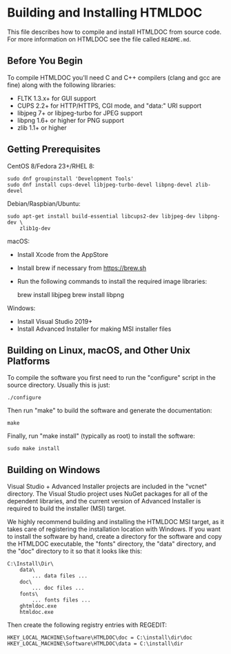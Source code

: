 Building and Installing HTMLDOC
===============================

This file describes how to compile and install HTMLDOC from source code.  For
more information on HTMLDOC see the file called `README.md`.


Before You Begin
----------------

To compile HTMLDOC you'll need C and C++ compilers (clang and gcc are fine)
along with the following libraries:

- FLTK 1.3.x+ for GUI support
- CUPS 2.2+ for HTTP/HTTPS, CGI mode, and "data:" URI support
- libjpeg 7+ or libjpeg-turbo for JPEG support
- libpng 1.6+ or higher for PNG support
- zlib 1.1+ or higher


Getting Prerequisites
---------------------

CentOS 8/Fedora 23+/RHEL 8:

    sudo dnf groupinstall 'Development Tools'
    sudo dnf install cups-devel libjpeg-turbo-devel libpng-devel zlib-devel

Debian/Raspbian/Ubuntu:

    sudo apt-get install build-essential libcups2-dev libjpeg-dev libpng-dev \
        zlib1g-dev

macOS:

- Install Xcode from the AppStore
- Install brew if necessary from <https://brew.sh>
- Run the following commands to install the required image libraries:

    brew install libjpeg
    brew install libpng

Windows:

- Install Visual Studio 2019+
- Install Advanced Installer for making MSI installer files


Building on Linux, macOS, and Other Unix Platforms
--------------------------------------------------

To compile the software you first need to run the "configure" script in the
source directory.  Usually this is just:

    ./configure

Then run "make" to build the software and generate the documentation:

    make

Finally, run "make install" (typically as root) to install the software:

    sudo make install


Building on Windows
-------------------

Visual Studio + Advanced Installer projects are included in the "vcnet"
directory.  The Visual Studio project uses NuGet packages for all of the
dependent libraries, and the current version of Advanced Installer is required
to build the installer (MSI) target.

We highly recommend building and installing the HTMLDOC MSI target, as it takes
care of registering the installation location with Windows.  If you want to
install the software by hand, create a directory for the software and copy the
HTMLDOC executable, the "fonts" directory, the "data" directory, and the "doc"
directory to it so that it looks like this:

    C:\Install\Dir\
        data\
            ... data files ...
        doc\
            ... doc files ...
        fonts\
            ... fonts files ...
        ghtmldoc.exe
        htmldoc.exe

Then create the following registry entries with REGEDIT:

    HKEY_LOCAL_MACHINE\Software\HTMLDOC\doc = C:\install\dir\doc
    HKEY_LOCAL_MACHINE\Software\HTMLDOC\data = C:\install\dir
